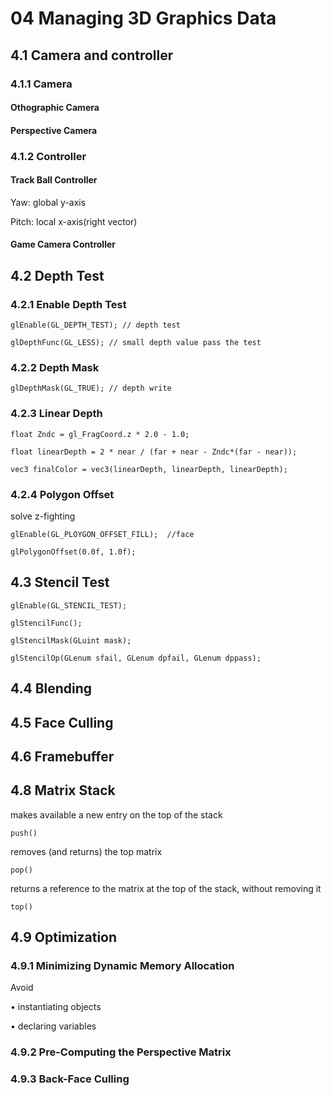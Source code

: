 # 04 Managing 3D Graphics Data

## 4.1 Camera and controller

### 4.1.1 Camera
#### Othographic Camera

#### Perspective Camera

### 4.1.2 Controller
#### Track Ball Controller

Yaw: global y-axis

Pitch: local x-axis(right vector)

#### Game Camera Controller


## 4.2 Depth Test

### 4.2.1 Enable Depth Test
```
glEnable(GL_DEPTH_TEST); // depth test

glDepthFunc(GL_LESS); // small depth value pass the test
```

### 4.2.2 Depth Mask

```
glDepthMask(GL_TRUE); // depth write
```

### 4.2.3 Linear Depth

```
float Zndc = gl_FragCoord.z * 2.0 - 1.0;

float linearDepth = 2 * near / (far + near - Zndc*(far - near));

vec3 finalColor = vec3(linearDepth, linearDepth, linearDepth);
```

### 4.2.4 Polygon Offset

solve z-fighting 

```
glEnable(GL_PLOYGON_OFFSET_FILL);  //face

glPolygonOffset(0.0f, 1.0f);

```

## 4.3 Stencil Test

```
glEnable(GL_STENCIL_TEST);

glStencilFunc();

glStencilMask(GLuint mask);

glStencilOp(GLenum sfail, GLenum dpfail, GLenum dppass);

```


## 4.4 Blending


## 4.5 Face Culling


## 4.6 Framebuffer

## 4.8 Matrix Stack

makes available a new entry on the top of the stack
```
push()
```
removes (and returns) the top matrix
```
pop()
```
returns a reference to the matrix at the top of the stack, without removing it
```
top()
```



## 4.9 Optimization
### 4.9.1 Minimizing Dynamic Memory Allocation

Avoid 

• instantiating objects

• declaring variables

### 4.9.2 Pre-Computing the Perspective Matrix

### 4.9.3 Back-Face Culling
